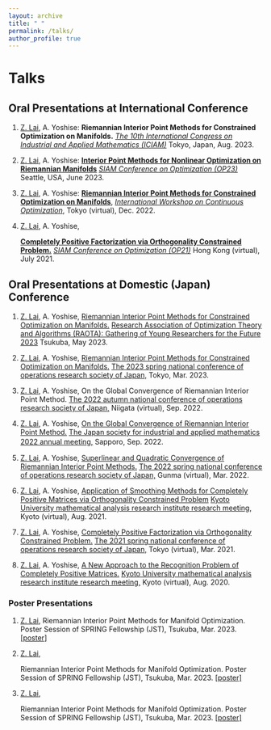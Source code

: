 ```yaml
---
layout: archive
title: " "
permalink: /talks/
author_profile: true
---
```


# Talks

Oral Presentations at International Conference
------

1. <ins>Z. Lai</ins>, A. Yoshise:
    **Riemannian Interior Point Methods for Constrained Optimization on Manifolds.**
    *[The 10th International Congress on Industrial and Applied Mathematics (ICIAM)](https://iciam2023.org/registered_data?id=01064)*
    Tokyo, Japan, Aug. 2023.

2. <ins>Z. Lai</ins>, A. Yoshise:
    **[Interior Point Methods for Nonlinear Optimization on Riemannian Manifolds](https://galvinlai.github.io/files/slides/SeattleSIAMOP.pdf)**
    *[SIAM Conference on Optimization (OP23)](https://meetings.siam.org/sess/dsp_programsess.cfm?SESSIONCODE=75974)*
    Seattle, USA, June 2023.

3. <ins>Z. Lai</ins>, A. Yoshise: 
    **[Riemannian Interior Point Methods for Constrained Optimization on Manifolds](https://galvinlai.github.io/files/slides/2022_12_4_IWCO.pdf)**, 
    *[International Workshop on Continuous Optimization](http://www.opt.c.titech.ac.jp/DecemberWorkshop/schedule.html)*, 
    Tokyo (virtual), Dec. 2022. 

4. <ins>Z. Lai</ins>, A. Yoshise, 

   **[Completely Positive Factorization via Orthogonality Constrained Problem.](https://galvinlai.github.io/files/slides/2021_07_22_SIAM_OP21.pdf)**
   *[SIAM Conference on Optimization (OP21)](https://meetings.siam.org/sess/dsp_programsess.cfm?SESSIONCODE=71097)*
   Hong Kong (virtual), July 2021.

Oral Presentations at Domestic (Japan) Conference
------

1. <ins>Z. Lai</ins>, A. Yoshise, 
    [Riemannian Interior Point Methods for Constrained Optimization on Manifolds.](https://galvinlai.github.io/files/slides/2023_05_20_RAOTA.pdf)
    [Research Association of Optimization Theory and Algorithms (RAOTA): Gathering of Young Researchers for the Future 2023](https://orsj.org/raota/wp-content/uploads/sites/16/2023/05/tsukuba23program.pdf)
	Tsukuba, May 2023.

2. <ins>Z. Lai</ins>, A. Yoshise, 
	[Riemannian Interior Point Methods for Constrained Optimization on Manifolds.](https://galvinlai.github.io/files/slides/2023_03_07_OR.pdf)
	[The 2023 spring national conference of operations research society of Japan,](https://orsj.org/nc2023s/wp-content/uploads/sites/14/2023/01/detail.pdf) 
   Tokyo, Mar. 2023.

3. <ins>Z. Lai</ins>, A. Yoshise, 
   On the Global Convergence of Riemannian Interior Point Method. 
   [The 2022 autumn national conference of operations research society of Japan,](https://orsj.org/nc2022f/wp-content/uploads/sites/13/2022/09/program2022f.pdf)
   Niigata (virtual), Sep. 2022. 

4. <ins>Z. Lai</ins>, A. Yoshise, 
   [On the Global Convergence of Riemannian Interior Point Method.](https://galvinlai.github.io/files/slides/2022_09_08_JSIAM2022.pdf)
   [The Japan society for industrial and applied mathematics 2022 annual meeting,](https://conference.wdc-jp.com/jsiam/2022/program/program_flash.html)
   Sapporo, Sep. 2022.　 

5. <ins>Z. Lai</ins>, A. Yoshise, 
   [Superlinear and Quadratic Convergence of Riemannian Interior Point Methods.](https://galvinlai.github.io/files/slides/2022_03_17_OR.pdf)
   [The 2022 spring national conference of operations research society of Japan,](https://orsj.org/nc2022s/wp-content/uploads/sites/12/2022/02/2022s-program_all.pdf)
   Gunma (virtual), Mar. 2022.  

6. <ins>Z. Lai</ins>, A. Yoshise, 
   [Application of Smoothing Methods for Completely Positive Matrices via Orthogonality Constrained Problem](https://galvinlai.github.io/files/slides/2021_08_19_RIMS.pdf)
   [Kyoto University mathematical analysis research institute research meeting,](https://sites.google.com/view/rimsoptimization2021/%E3%83%9B%E3%83%BC%E3%83%A0)
   Kyoto (virtual), Aug. 2021.  

7. <ins>Z. Lai</ins>, A. Yoshise, 
   [Completely Positive Factorization via Orthogonality Constrained Problem.](https://galvinlai.github.io/files/slides/20210302_OR21_spring.pdf)
   [The 2021 spring national conference of operations research society of Japan,](https://www.orsj.or.jp/nc/2021s/?page_id=20)
   Tokyo (virtual), Mar. 2021.  

8. <ins>Z. Lai</ins>, A. Yoshise, 
   [A New Approach to the Recognition Problem of Completely Positive Matrices.](https://galvinlai.github.io/files/slides/RIMSmeeting20200824.pdf)
   [Kyoto University mathematical analysis research institute research meeting,](https://sites.google.com/view/akiyoshishioura/rimsmeeting2020) 
   Kyoto (virtual), Aug. 2020.  

### Poster Presentations
1. <ins>Z. Lai</ins>, 
   Riemannian Interior Point Methods for Manifold Optimization. 
   Poster Session of SPRING Fellowship (JST), 
   Tsukuba, Mar. 2023. [[poster]](https://galvinlai.github.io/files/posters/202130117_poster.pdf)

2. <ins>Z. Lai</ins>, 

   Riemannian Interior Point Methods for Manifold Optimization. 
   Poster Session of SPRING Fellowship (JST), 
   Tsukuba, Mar. 2023. [[poster]](https://galvinlai.github.io/files/posters/202130117_poster.pdf)

3. <ins>Z. Lai</ins>, 

   Riemannian Interior Point Methods for Manifold Optimization. 
   Poster Session of SPRING Fellowship (JST), 
   Tsukuba, Mar. 2023. [[poster]](https://galvinlai.github.io/files/posters/202130117_poster.pdf)

